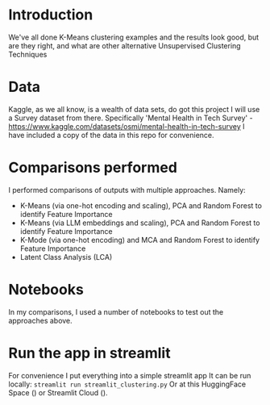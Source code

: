 # Introduction

We've all done K-Means clustering examples and the results look good, but are they right, and what are other alternative Unsupervised Clustering Techniques

# Data
Kaggle, as we all know, is a wealth of data sets, do got this project I will use a Survey dataset from there.
Specifically 'Mental Health in Tech Survey' - https://www.kaggle.com/datasets/osmi/mental-health-in-tech-survey
I have included a copy of the data in this repo for convenience.

# Comparisons performed
I performed comparisons of outputs with multiple approaches.
Namely:
- K-Means (via one-hot encoding and scaling), PCA and Random Forest to identify Feature Importance
- K-Means (via LLM embeddings and scaling), PCA and Random Forest to identify Feature Importance
- K-Mode (via one-hot encoding) and MCA and Random Forest to identify Feature Importance
- Latent Class Analysis (LCA)

# Notebooks
In my comparisons, I used a number of notebooks to test out the approaches above.

# Run the app in streamlit
For convenience I put everything into a simple streamlit app
It can be run locally: `streamlit run streamlit_clustering.py`
Or at this HuggingFace Space () or Streamlit Cloud ().
